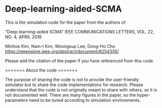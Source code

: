 # Deep-learning-aided-SCMA

This is the simulation code for the paper from the authors of

"Deep learning-aided SCMA" 
IEEE COMMUNICATIONS LETTERS, VOL. 22, NO. 4, APRIL 2018 

Minhoe Kim, Nam-I Kim, Woongsup Lee, Dong-Ho Cho
https://ieeexplore.ieee.org/abstract/document/8254356/

Please add the citation of the paper if you have referenced from this code.

======= About the code =======

The purpose of sharing the code is not to provide the user-friendly simulator but to share the code implementations for research.
Please understand that the code is not originally meant to share with others, so it is not documented well.
There are many figures in the paper, so the hyper-parameters need to be tuned according to simulation environments.
